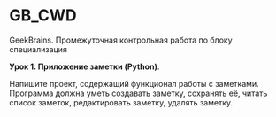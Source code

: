 # GB_CWD
GeekBrains. Промежуточная контрольная работа по блоку специализация


**Урок 1. Приложение заметки (Python)**.

Напишите проект, содержащий функционал работы с заметками. Программа должна уметь создавать заметку, сохранять её, читать список заметок, редактировать заметку, удалять заметку.
